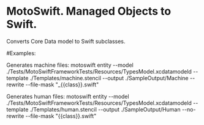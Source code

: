 # MotoSwift. Managed Objects to Swift.
Converts Core Data model to Swift subclasses.

#Examples:

Generates machine files:
motoswift entity --model ./Tests/MotoSwiftFrameworkTests/Resources/TypesModel.xcdatamodeld --template ./Templates/machine.stencil --output ./SampleOutput/Machine --rewrite --file-mask "_{{class}}.swift"

Generates human files:
motoswift entity --model ./Tests/MotoSwiftFrameworkTests/Resources/TypesModel.xcdatamodeld --template ./Templates/human.stencil --output ./SampleOutput/Human --no-rewrite --file-mask "{{class}}.swift"
